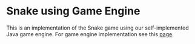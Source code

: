 # Snake using Game Engine

This is an implementation of the Snake game using our self-implemented Java game engine. 
For game engine implementation see this [page](https://github.com/sobhanAhmadian/java_game_library).
